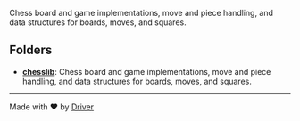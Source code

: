 <!--------------------------------------------------------------------------------->
<!-- IMPORTANT: This file is auto-generated by Driver (https://driver.ai). -------->
<!-- Manual edits may be overwritten on future commits. --------------------------->
<!--------------------------------------------------------------------------------->

Chess board and game implementations, move and piece handling, and data structures for boards, moves, and squares.

## Folders
- **[chesslib](chesslib/README.md)**: Chess board and game implementations, move and piece handling, and data structures for boards, moves, and squares.


---
Made with ❤️ by [Driver](https://www.driver.ai/)